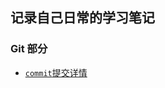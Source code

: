 ## 记录自己日常的学习笔记


### Git 部分
- [`commit`提交详情](https://github.com/javaSwing/LearningNotes/blob/master/git/git%E4%B8%AD%E7%9A%84commit%E6%8F%90%E4%BA%A4.md)